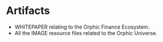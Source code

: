 # Artifacts

* WHITEPAPER relating to the Orphic Finance Ecosystem.
* All the IMAGE resource files related to the Orphic Universe.
